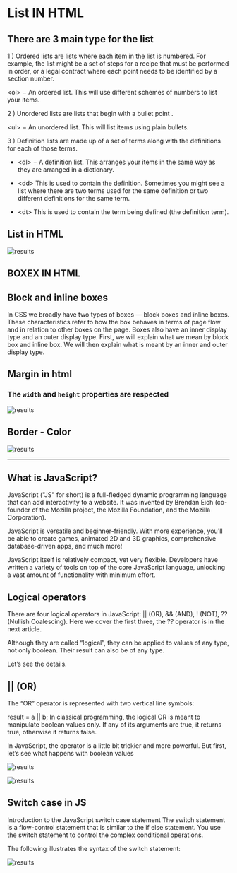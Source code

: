 # List IN HTML

## There are 3 main type for the list

1 ) Ordered lists are lists where each item in the list is numbered. For example, the list might be a set of steps for a recipe that must be performed in order, or a legal contract where each point needs to be identified by a section number.

\<ol> − An ordered list. This will use different schemes of numbers to list your items.

2 ) Unordered lists are lists that begin with a bullet point .

\<ul> − An unordered list. This will list items using plain bullets.

3 ) Definition lists are made up of a set of terms along with the definitions for each of those terms.

- \<dl> − A definition list. This arranges your items in the same way as they are arranged in a dictionary.

- \<dd>
This is used to contain the definition.
Sometimes you might see a list where there are two terms used for the same definition or two different definitions for the same term.

- \<dt>
This is used to contain the term being defined (the definition term).

## List in HTML

![results](https://moonbooks.org/media/images/src/nested-list-html-01.PNG)

## BOXEX IN HTML

## Block and inline boxes

In CSS we broadly have two types of boxes — block boxes and inline boxes. These characteristics refer to how the box behaves in terms of page flow and in relation to other boxes on the page. Boxes also have an inner display type and an outer display type. First, we will explain what we mean by block box and inline box. We will then explain what is meant by an inner and outer display type.

## Margin in html

### The `width` and `height` properties are respected

![results](https://ictacademy.com.ng/wp-content/uploads/2017/10/box-model.png)

## Border - Color

![results](https://image.slidesharecdn.com/refreshdc-html5css3-090719085307-phpapp01/95/up-to-speed-on-html-5-and-css-3-42-728.jpg?cb=1252999046)

-----------

## What is JavaScript?

JavaScript ("JS" for short) is a full-fledged dynamic programming language that can add interactivity to a website. It was invented by Brendan Eich (co-founder of the Mozilla project, the Mozilla Foundation, and the Mozilla Corporation).

JavaScript is versatile and beginner-friendly. With more experience, you'll be able to create games, animated 2D and 3D graphics, comprehensive database-driven apps, and much more!

JavaScript itself is relatively compact, yet very flexible. Developers have written a variety of tools on top of the core JavaScript language, unlocking a vast amount of functionality with minimum effort.

## Logical operators

There are four logical operators in JavaScript: || (OR), && (AND), ! (NOT), ?? (Nullish Coalescing). Here we cover the first three, the ?? operator is in the next article.

Although they are called “logical”, they can be applied to values of any type, not only boolean. Their result can also be of any type.

Let’s see the details.

## || (OR)

The “OR” operator is represented with two vertical line symbols:

result = a || b;
In classical programming, the logical OR is meant to manipulate boolean values only. If any of its arguments are true, it returns true, otherwise it returns false.

In JavaScript, the operator is a little bit trickier and more powerful. But first, let’s see what happens with boolean values

![results](https://www.j2eeonline.com/java-certification/module4/images/logical-operator-and-or.jpg)

![results](https://www.javatpoint.com/images/core/if1.png)

## Switch case in JS

Introduction to the JavaScript switch case statement
The switch statement is a flow-control statement that is similar to the if else statement. You use the switch statement to control the complex conditional operations.

The following illustrates the syntax of the switch statement:

![results](https://www.javascripttutorial.net/wp-content/uploads/2016/08/JavaScript-switch-case.png)
